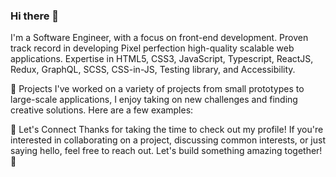 ### Hi there 👋
I'm a Software Engineer, with a focus on front-end development. Proven track record in developing Pixel perfection high-quality scalable web applications. Expertise in HTML5, CSS3, JavaScript, Typescript, ReactJS, Redux, GraphQL, SCSS, CSS-in-JS, Testing library, and Accessibility.


🚀 Projects
I've worked on a variety of projects from small prototypes to large-scale applications, I enjoy taking on new challenges and finding creative solutions. Here are a few examples:

🤝 Let's Connect
Thanks for taking the time to check out my profile! If you're interested in collaborating on a project, discussing common interests, or just saying hello, feel free to reach out. Let's build something amazing together! 💪
